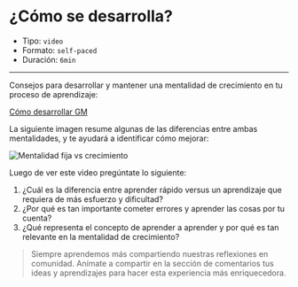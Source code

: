 # ¿Cómo se desarrolla?

* Tipo: `video`
* Formato: `self-paced`
* Duración: `6min`

***
Consejos para desarrollar y mantener una mentalidad de crecimiento en tu proceso
de aprendizaje:

[Cómo desarrollar GM](https://vimeo.com/407675651)

La siguiente imagen resume algunas de las diferencias entre ambas mentalidades,
y te ayudará a identificar cómo mejorar:

![Mentalidad fija vs  crecimiento](https://user-images.githubusercontent.com/71345056/95925657-fe192300-0d7f-11eb-81ce-f80b8a476e8d.jpg)

Luego de ver este video pregúntate lo siguiente:
1. ¿Cuál es la diferencia entre aprender rápido versus un aprendizaje que
requiera de más esfuerzo y dificultad?
2. ¿Por qué es tan importante cometer errores y aprender las cosas por tu
cuenta?
3. ¿Qué representa el concepto de aprender a aprender y por qué es tan relevante
en la mentalidad de crecimiento?

> Siempre aprendemos más compartiendo nuestras reflexiones en comunidad.
Anímate a compartir en la sección de comentarios tus ideas y aprendizajes
para hacer esta experiencia más enriquecedora.
